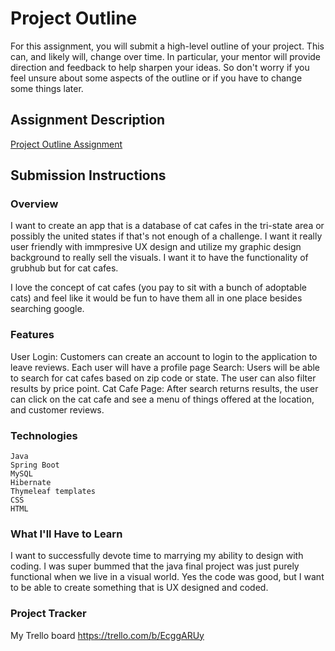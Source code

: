 # Project Outline
For this assignment, you will submit a high-level outline of your project. This can, and likely will, change over time. In particular, your mentor will provide direction and feedback to help sharpen your ideas. So don't worry if you feel unsure about some aspects of the outline or if you have to change some things later.

## Assignment Description
[Project Outline Assignment](https://education.launchcode.org/liftoff/modules/assignments/project-outline)

## Submission Instructions

### Overview

I want to create an app that is a database of cat cafes in the tri-state area or possibly the united states if that's not enough of a challenge. I want it really user friendly with immpresive UX design and utilize my graphic design background to really sell the visuals. I want it to have the functionality of grubhub but for cat cafes.

I love the concept of cat cafes (you pay to sit with a bunch of adoptable cats) and feel like it would be fun to have them all in one place besides searching google.

### Features

User Login: Customers can create an account to login to the application to leave reviews. Each user will have a profile page
Search: Users will be able to search for cat cafes based on zip code or state. The user can also filter results by price point.
Cat Cafe Page: After search returns results, the user can click on the cat cafe and see a menu of things offered at the location, and customer reviews.

### Technologies
    Java
    Spring Boot
    MySQL
    Hibernate
    Thymeleaf templates
    CSS
    HTML
    
### What I'll Have to Learn

I want to successfully devote time to marrying my ability to design with coding. I was super bummed that the java final project was just purely functional when we live in a visual world. Yes the code was good, but I want to be able to create something that is UX designed and coded.

### Project Tracker
My Trello board https://trello.com/b/EcggARUy



